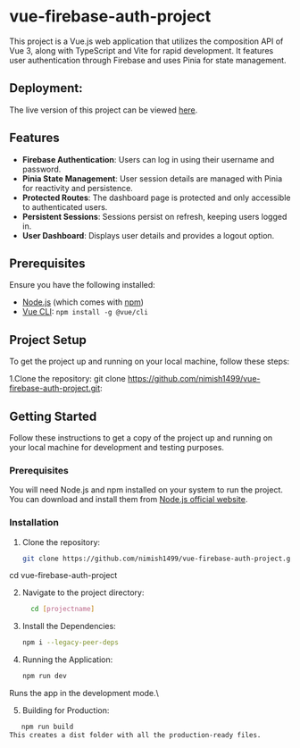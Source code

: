 # vue-firebase-auth-project
This project is a Vue.js web application that utilizes the composition API of Vue 3, along with TypeScript and Vite for rapid development. It features user authentication through Firebase and uses Pinia for state management.

## Deployment:

The live version of this project can be viewed [here]((https://nimish-vue-firebase-authentication.netlify.app/)).




## Features

- **Firebase Authentication**: Users can log in using their username and password.
- **Pinia State Management**: User session details are managed with Pinia for reactivity and persistence.
- **Protected Routes**: The dashboard page is protected and only accessible to authenticated users.
- **Persistent Sessions**: Sessions persist on refresh, keeping users logged in.
- **User Dashboard**: Displays user details and provides a logout option.

## Prerequisites

Ensure you have the following installed:

- [Node.js](https://nodejs.org/en/) (which comes with [npm](http://npmjs.com/))
- [Vue CLI](https://cli.vuejs.org/): `npm install -g @vue/cli`

## Project Setup

To get the project up and running on your local machine, follow these steps:

1.Clone the repository:
   git clone https://github.com/nimish1499/vue-firebase-auth-project.git:

## Getting Started

Follow these instructions to get a copy of the project up and running on your local machine for development and testing purposes.

### Prerequisites

You will need Node.js and npm installed on your system to run the project. You can download and install them from [Node.js official website](https://nodejs.org/).

### Installation

1. Clone the repository:
   ```sh
   git clone https://github.com/nimish1499/vue-firebase-auth-project.git
cd vue-firebase-auth-project

2. Navigate to the project directory:
   ```sh
     cd [projectname]
3. Install the Dependencies:
   ```sh
   npm i --legacy-peer-deps
4. Running the Application:
   ```sh
   npm run dev

Runs the app in the development mode.\

5. Building for Production:
```sh
   npm run build
This creates a dist folder with all the production-ready files.




